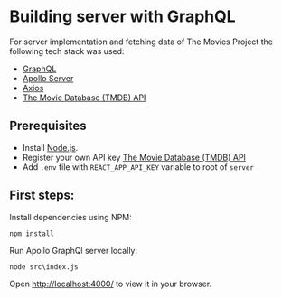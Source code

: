 # Building server with GraphQL

For server implementation and fetching data of The Movies Project the following tech stack was used:

- [GraphQL](https://graphql.org/graphql-js/)
- [Apollo Server](https://www.apollographql.com/docs/apollo-server/)
- [Axios](https://axios-http.com/docs/intro)
- [The Movie Database (TMDB) API](https://developers.themoviedb.org/3/getting-started/introduction)

## Prerequisites

- Install [Node.js](https://nodejs.org/).
- Register your own API key [The Movie Database (TMDB) API](https://developers.themoviedb.org/3/getting-started/introduction)
- Add `.env` file with `REACT_APP_API_KEY` variable to root of `server` 

## First steps:

Install dependencies using NPM:

```
npm install
```

Run Apollo GraphQl server locally:

```
node src\index.js
```

Open [http://localhost:4000/](http://localhost:4000/) to view it in your browser.
